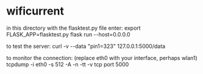 # wificurrent

in this directory with the flasktest.py file enter:
	export FLASK_APP=flasktest.py
	flask run --host=0.0.0.0

to test the server:
	curl -v --data "pin1=323" 127.0.0.1:5000/data

to monitor the connection: (replace eth0 with your interface, perhaps wlan1)
        tcpdump -i eth0 -s 512 -A -n -tt -v tcp port 5000
